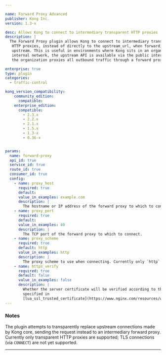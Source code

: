 ```yaml
---

name: Forward Proxy Advanced
publisher: Kong Inc.
version: 1.3-x

desc: Allows Kong to connect to intermediary transparent HTTP proxies
description: |
  The Forward Proxy plugin allows Kong to connect to intermediary transparent
   HTTP proxies, instead of directly to the upstream_url, when forwarding requests
   upstream. This is useful in environments where Kong sits in an organization's
   internal network, the upstream API is available via the public internet, and
   the organization proxies all outbound traffic through a forward proxy server.

enterprise: true
type: plugin
categories:
  - traffic-control

kong_version_compatibility:
    community_edition:
      compatible:
    enterprise_edition:
      compatible:
        - 2.3.x
        - 2.2.x
        - 2.1.x
        - 1.5.x
        - 1.3-x
        - 0.36-x


params:
  name: forward-proxy
  api_id: true
  service_id: true
  route_id: true
  consumer_id: true
  config:
    - name: proxy_host
      required: true
      default:
      value_in_examples: example.com
      description: |
        The hostname or IP address of the forward proxy to which to connect.
    - name: proxy_port
      required: true
      default:
      value_in_examples: 80
      description: |
        The TCP port of the forward proxy to which to connect.
    - name: proxy_scheme
      required: true
      default: http
      value_in_examples: http
      description: |
        The proxy scheme to use when connecting. Currently only `http` is supported.
    - name: https_verify
      required: true
      default: false
      value_in_examples: false
      description: |
        Whether the server certificate will be verified according to the CA certificates
        specified in
        [lua_ssl_trusted_certificate](https://www.nginx.com/resources/wiki/modules/lua/#lua-ssl-trusted-certificate).
---
```


### Notes

The plugin attempts to transparently replace upstream connections made by Kong
 core, sending the request instead to an intermediary forward proxy. Currently
  only transparent HTTP proxies are supported; TLS connections (via `CONNECT`)
  are not yet supported.

---
